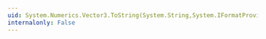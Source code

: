 ```yaml
---
uid: System.Numerics.Vector3.ToString(System.String,System.IFormatProvider)
internalonly: False
---
```

